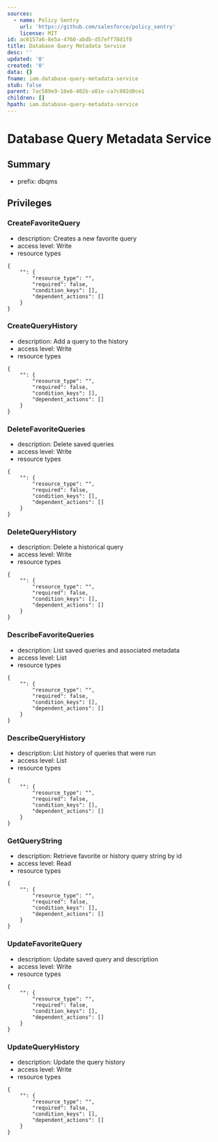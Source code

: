 ```yaml
---
sources:
  - name: Policy Sentry
    url: 'https://github.com/salesforce/policy_sentry'
    license: MIT
id: ac6157a6-8e5a-4760-abdb-d57eff78d1f8
title: Database Query Metadata Service
desc: ''
updated: '0'
created: '0'
data: {}
fname: iam.database-query-metadata-service
stub: false
parent: 7ac589e9-18e6-402b-a01e-ca7c802d0ce1
children: []
hpath: iam.database-query-metadata-service
---
```

# Database Query Metadata Service

## Summary

- prefix: dbqms

## Privileges

### CreateFavoriteQuery

- description: Creates a new favorite query
- access level: Write
- resource types

```
{
    "": {
        "resource_type": "",
        "required": false,
        "condition_keys": [],
        "dependent_actions": []
    }
}
```

### CreateQueryHistory

- description: Add a query to the history
- access level: Write
- resource types

```
{
    "": {
        "resource_type": "",
        "required": false,
        "condition_keys": [],
        "dependent_actions": []
    }
}
```

### DeleteFavoriteQueries

- description: Delete saved queries
- access level: Write
- resource types

```
{
    "": {
        "resource_type": "",
        "required": false,
        "condition_keys": [],
        "dependent_actions": []
    }
}
```

### DeleteQueryHistory

- description: Delete a historical query
- access level: Write
- resource types

```
{
    "": {
        "resource_type": "",
        "required": false,
        "condition_keys": [],
        "dependent_actions": []
    }
}
```

### DescribeFavoriteQueries

- description: List saved queries and associated metadata
- access level: List
- resource types

```
{
    "": {
        "resource_type": "",
        "required": false,
        "condition_keys": [],
        "dependent_actions": []
    }
}
```

### DescribeQueryHistory

- description: List history of queries that were run
- access level: List
- resource types

```
{
    "": {
        "resource_type": "",
        "required": false,
        "condition_keys": [],
        "dependent_actions": []
    }
}
```

### GetQueryString

- description: Retrieve favorite or history query string by id
- access level: Read
- resource types

```
{
    "": {
        "resource_type": "",
        "required": false,
        "condition_keys": [],
        "dependent_actions": []
    }
}
```

### UpdateFavoriteQuery

- description: Update saved query and description
- access level: Write
- resource types

```
{
    "": {
        "resource_type": "",
        "required": false,
        "condition_keys": [],
        "dependent_actions": []
    }
}
```

### UpdateQueryHistory

- description: Update the query history
- access level: Write
- resource types

```
{
    "": {
        "resource_type": "",
        "required": false,
        "condition_keys": [],
        "dependent_actions": []
    }
}
```
